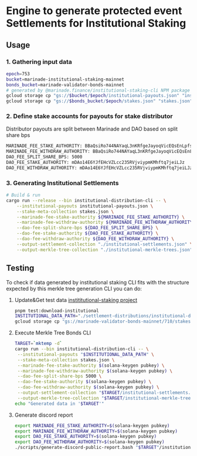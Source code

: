 # Engine to generate protected event Settlements for Institutional Staking

## Usage

### 1. Gathering input data

```bash
epoch=753
bucket=marinade-institutional-staking-mainnet
bonds_bucket=marinade-validator-bonds-mainnet
# generated by @marinade.finance/institutional-staking-cli NPM package
gcloud storage cp "gs://$bucket/$epoch/institutional-payouts.json" "institutional-payouts.json"
gcloud storage cp "gs://$bonds_bucket/$epoch/stakes.json" "stakes.json"
```

### 2. Define stake accounts for payouts for stake distributor

Distributor payouts are split between Marinade and DAO based on split share bps

```bash
MARINADE_FEE_STAKE_AUTHORITY: BBaQsiRo744NAYaqL3nKRfgeJayoqVicEQsEnLpfsJ6x
MARINADE_FEE_WITHDRAW_AUTHORITY: BBaQsiRo744NAYaqL3nKRfgeJayoqVicEQsEnLpfsJ6x
DAO_FEE_SPLIT_SHARE_BPS: 5000
DAO_FEE_STAKE_AUTHORITY: mDAo14E6YJfEHcVZLcc235RVjviypmKMhftq7jeiLJz
DAO_FEE_WITHDRAW_AUTHORITY: mDAo14E6YJfEHcVZLcc235RVjviypmKMhftq7jeiLJz
```

### 3. Generating Institutional Settlements

```bash
# Build & run
cargo run --release --bin institutional-distribution-cli -- \
    --institutional-payouts institutional-payouts.json \
    --stake-meta-collection stakes.json \
    --marinade-fee-stake-authority ${MARINADE_FEE_STAKE_AUTHORITY} \
    --marinade-fee-withdraw-authority ${MARINADE_FEE_WITHDRAW_AUTHORITY} \
    --dao-fee-split-share-bps ${DAO_FEE_SPLIT_SHARE_BPS} \
    --dao-fee-stake-authority ${DAO_FEE_STAKE_AUTHORITY} \
    --dao-fee-withdraw-authority ${DAO_FEE_WITHDRAW_AUTHORITY} \
    --output-settlement-collection "./institutional-settlements.json" \
    --output-merkle-tree-collection "./institutional-merkle-trees.json"
```

## Testing

To check if data generated by institutional staking
CLI fits with the structure expected by this
merkle tree generation CLI you can do:

1. Update&Get test data [instititutional-staking project](https://github.com/marinade-finance/institutional-staking)
   ```sh
   pnpm test:download-institutional
   INSTITUTIONAL_DATA_PATH="./settlement-distributions/institutional-distribution/tests/fixtures/output-prime-payouts.json"
   gcloud storage cp "gs://marinade-validator-bonds-mainnet/710/stakes.json" "stakes.json"
   ```
2. Execute Merkle Tree Bonds CLI
   ```bash
   TARGET=`mktemp -d`
   cargo run --bin institutional-distribution-cli -- \
    --institutional-payouts "$INSTITUTIONAL_DATA_PATH" \
    --stake-meta-collection stakes.json \
    --marinade-fee-stake-authority $(solana-keygen pubkey) \
    --marinade-fee-withdraw-authority $(solana-keygen pubkey) \
    --dao-fee-split-share-bps 5000 \
    --dao-fee-stake-authority $(solana-keygen pubkey) \
    --dao-fee-withdraw-authority $(solana-keygen pubkey) \
    --output-settlement-collection "$TARGET/institutional-settlements.json" \
    --output-merkle-tree-collection "$TARGET/institutional-merkle-trees.json"
   echo "Generated data in '$TARGET'"
   ```

3. Generate discord report
   ```bash
   export MARINADE_FEE_STAKE_AUTHORITY=$(solana-keygen pubkey)
   export MARINADE_FEE_WITHDRAW_AUTHORITY=$(solana-keygen pubkey)
   export DAO_FEE_STAKE_AUTHORITY=$(solana-keygen pubkey)
   export DAO_FEE_WITHDRAW_AUTHORITY=$(solana-keygen pubkey)
   ./scripts/generate-discord-public-report.bash "$TARGET"/institutional-settlements.json "Institutional" true
   ```
